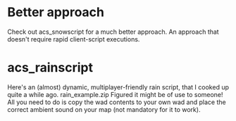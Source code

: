 # Better approach
Check out acs_snowscript for a much better approach. An approach that doesn't require rapid client-script executions.

# acs_rainscript
Here's an (almost) dynamic, multiplayer-friendly rain script, that I cooked up quite a while ago. rain_example.zip Figured it might be of use to someone!  All you need to do is copy the wad contents to your own wad and place the correct ambient sound on your map (not mandatory for it to work).
